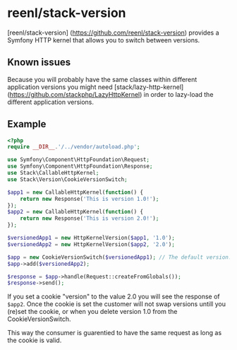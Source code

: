 # reenl/stack-version

[reenl/stack-version] (https://github.com/reenl/stack-version) provides a Symfony HTTP kernel that allows you to switch
between versions.

## Known issues

Because you will probably have the same classes within different application
versions you might need [stack/lazy-http-kernel]
(https://github.com/stackphp/LazyHttpKernel) in order to lazy-load the different
application versions.

## Example

```php
<?php
require __DIR__.'/../vendor/autoload.php';

use Symfony\Component\HttpFoundation\Request;
use Symfony\Component\HttpFoundation\Response;
use Stack\CallableHttpKernel;
use Stack\Version\CookieVersionSwitch;

$app1 = new CallableHttpKernel(function() {
    return new Response('This is version 1.0!');
});
$app2 = new CallableHttpKernel(function() {
    return new Response('This is version 2.0!');
});

$versionedApp1 = new HttpKernelVersion($app1, '1.0');
$versionedApp2 = new HttpKernelVersion($app2, '2.0');

$app = new CookieVersionSwitch($versionedApp1); // The default version.
$app->add($versionedApp2);

$response = $app->handle(Request::createFromGlobals());
$response->send();
```

If you set a cookie "version" to the value 2.0 you will see the response of
`$app2`. Once the cookie is set the customer will not swap versions untill you
(re)set the cookie, or when you delete version 1.0 from the CookieVersionSwitch.

This way the consumer is guarentied to have the same request as long as the
cookie is valid.


